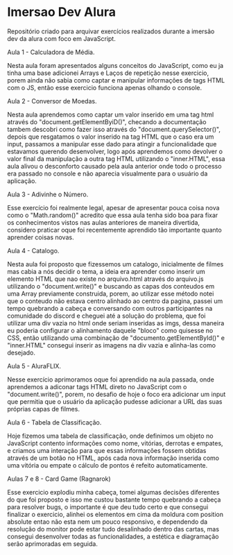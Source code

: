 # Imersao Dev Alura
Repositório criado para arquivar exercícios realizados durante a imersão dev da alura com foco em JavaScript.

Aula 1 - Calculadora de Média.

Nesta aula foram apresentados alguns conceitos do JavaScript, como eu ja tinha uma base adicionei Arrays e Laços de repetição nesse exercicio, porem ainda não sabia como captar e manipular informações de tags HTML com o JS, então esse exercicio funciona apenas olhando o console.


Aula 2 - Conversor de Moedas.

Nesta aula aprendemos como captar um valor inserido em uma tag html através do "document.getElementByiD()", checando a documentação tambem descobri como fazer isso através do "document.querySelector()", depois que resgatamos o valor inserido na tag HTML que o caso era um input, passamos a manipular esse dado para atingir a funcionalidade que estavamos querendo desenvolver, logo após aprendemos como devolver o valor final da manipulação a outra tag HTML utilizando o "inner.HTML", essa aula alivou o desconforto causado pela aula anterior onde todo o processo era passado no console e não aparecia visualmente para o usuário da aplicação.


Aula 3 - Adivinhe o Número.

Esse exercício foi realmente legal, apesar de apresentar pouca coisa nova como o "Math.random()" acredito que essa aula tenha sido boa para fixar os conhecimentos vistos nas aulas anteriores de maneira divertida, considero praticar oque foi recentemente aprendido tão importante quanto aprender coisas novas.


Aula 4 - Catalogo.

Nesta aula foi proposto que fizessemos um catalogo, inicialmente de filmes mas cabia a nós decidir o tema, a ideia era aprender como inserir um elemento HTML que nao existe no arquivo.html através do arquivo.js utilizando o "document.write()" e buscando as capas dos conteudos em uma Array previamente construida, porem, ao utilizar esse método notei que o conteudo não estava centro alinhado ao centro da pagina, passei um tempo quebrando a cabeça e conversando com outros participantes na comunidade do discord e cheguei até a solução do problema, que foi utilizar uma div vazia no html onde seriam inseridas as imgs, dessa maneira eu poderia configurar o alinhamento daquele "bloco" como quisesse no CSS, então utilizando uma combinação de "documento.getElementById()" e "inner.HTML" consegui inserir as imagens na div vazia e alinha-las como desejado.


Aula 5 - AluraFLIX.

Nesse exercício aprimoramos oque foi aprendido na aula passada, onde aprendemos a adiconar tags HTML direto no JavaScript com o "document.write()", porem, no desafio de hoje o foco era adicionar um input que permitia que o usuário da aplicação pudesse adicionar a URL das suas próprias capas de filmes.


Aula 6 - Tabela de Classificação.

Hoje fizemos uma tabela de classificação, onde definimos um objeto no JavaScript contento informações como nome, vitórias, derrotas e empates, e criamos uma interação para que 
essas informações fossem obtidas através de um botão no HTML, após cada nova informação inserida como uma vitória ou empate o cálculo de pontos é refeito automaticamente.


Aulas 7 e 8 - Card Game (Ragnarok)

Esse exercicio explodiu minha cabeça, tomei algumas decisões diferentes do que foi proposto e isso me custou bastante tempo quebrando a cabeça para resolver bugs, o importante é que deu tudo certo e que consegui finalizar o exercicio, alinhei os elementos em cima da moldura com position absolute entao não esta nem um pouco responsivo, e dependendo da resolução do monitor pode estar tudo desalinhado dentro das cartas, mas consegui desenvolver todas as funcionalidades, a estética e diagramação serão aprimoradas em seguida.
